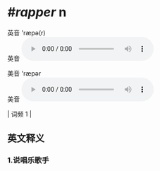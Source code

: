# ***\#rapper*** n
英音 'ræpə(r)  
英音
<audio src="./media/rapper1.aac" controls="controls"></audio>

美音 'ræpər  
美音
<audio src="./media/rapper2.aac" controls="controls"></audio>



| 词频 1 |  

英文释义
---
### 1.**说唱乐歌手**  


